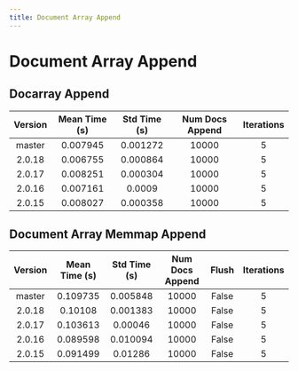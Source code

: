 ```yaml
---
title: Document Array Append
---
```

# Document Array Append

## Docarray Append

| Version | Mean Time (s) | Std Time (s) | Num Docs Append | Iterations |
| :---: | :---: | :---: | :---: | :---: |
| master | 0.007945 | 0.001272 | 10000 | 5 |
| 2.0.18 | 0.006755 | 0.000864 | 10000 | 5 |
| 2.0.17 | 0.008251 | 0.000304 | 10000 | 5 |
| 2.0.16 | 0.007161 | 0.0009 | 10000 | 5 |
| 2.0.15 | 0.008027 | 0.000358 | 10000 | 5 |
## Document Array Memmap Append

| Version | Mean Time (s) | Std Time (s) | Num Docs Append | Flush | Iterations |
| :---: | :---: | :---: | :---: | :---: | :---: |
| master | 0.109735 | 0.005848 | 10000 | False | 5 |
| 2.0.18 | 0.10108 | 0.001383 | 10000 | False | 5 |
| 2.0.17 | 0.103613 | 0.00046 | 10000 | False | 5 |
| 2.0.16 | 0.089598 | 0.010094 | 10000 | False | 5 |
| 2.0.15 | 0.091499 | 0.01286 | 10000 | False | 5 |
